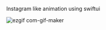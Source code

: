 Instagram like animation using swiftui

![ezgif com-gif-maker](https://user-images.githubusercontent.com/38867359/109638091-a3ca0480-7b5e-11eb-85ea-ea6cae93e3f8.gif)
